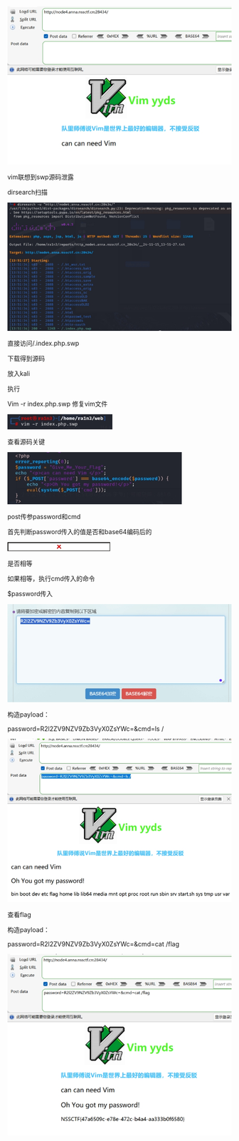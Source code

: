 ![img](./assets/wps263.jpg)

vim联想到swp源码泄露

dirsearch扫描

![img](./assets/wps264.jpg) 

 

直接访问/.index.php.swp

下载得到源码

放入kali

执行

Vim -r index.php.swp 修复vim文件

![img](./assets/wps265.jpg) 

查看源码关键

![img](./assets/wps266.jpg) 

 

post传参password和cmd

首先判断password传入的值是否和base64编码后的

![img](./assets/wps267.jpg) 

是否相等

如果相等，执行cmd传入的命令

 

$password传入

![img](./assets/wps268.jpg) 

构造payload：

password=R2l2ZV9NZV9Zb3VyX0ZsYWc=&cmd=ls /

 

![img](./assets/wps269.jpg) 

 

查看flag

构造payload：

password=R2l2ZV9NZV9Zb3VyX0ZsYWc=&cmd=cat /flag

![img](./assets/wps270.jpg) 

 

 